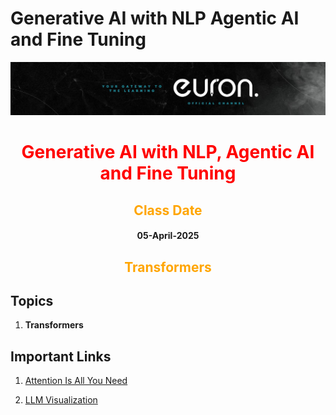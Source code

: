 # Generative AI with NLP Agentic AI and Fine Tuning

![euron](https://github.com/MohammadWasiq0786/Generative-AI-with-NLP-Agentic-AI-and-Fine-Tuning/blob/main/euronone.jpeg)

<center> <h1 style= "color:red"> Generative AI with NLP, Agentic AI and Fine Tuning </h1> </center>

<center> <h2 style= "color:orange"> Class Date </h2> </center>

<center> <h4> 05-April-2025 </h4> </center>

<center> <h2 style= "color:orange"> Transformers </h2> </center>

## Topics

1. **Transformers**

## Important Links

1. [Attention Is All You Need](https://arxiv.org/pdf/1706.03762)

2. [LLM Visualization](https://bbycroft.net/llm)